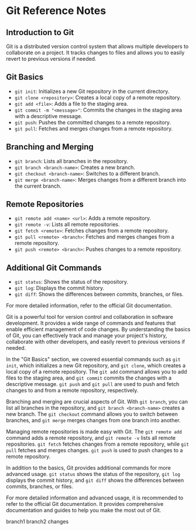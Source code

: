# Git Reference Notes

## Introduction to Git

Git is a distributed version control system that allows multiple developers to collaborate on a project. It tracks changes to files and allows you to easily revert to previous versions if needed.

## Git Basics

- `git init`: Initializes a new Git repository in the current directory.
- `git clone <repository>`: Creates a local copy of a remote repository.
- `git add <file>`: Adds a file to the staging area.
- `git commit -m "<message>"`: Commits the changes in the staging area with a descriptive message.
- `git push`: Pushes the committed changes to a remote repository.
- `git pull`: Fetches and merges changes from a remote repository.

## Branching and Merging

- `git branch`: Lists all branches in the repository.
- `git branch <branch-name>`: Creates a new branch.
- `git checkout <branch-name>`: Switches to a different branch.
- `git merge <branch-name>`: Merges changes from a different branch into the current branch.

## Remote Repositories

- `git remote add <name> <url>`: Adds a remote repository.
- `git remote -v`: Lists all remote repositories.
- `git fetch <remote>`: Fetches changes from a remote repository.
- `git pull <remote> <branch>`: Fetches and merges changes from a remote repository.
- `git push <remote> <branch>`: Pushes changes to a remote repository.

## Additional Git Commands

- `git status`: Shows the status of the repository.
- `git log`: Displays the commit history.
- `git diff`: Shows the differences between commits, branches, or files.

For more detailed information, refer to the official Git documentation.

Git is a powerful tool for version control and collaboration in software development. It provides a wide range of commands and features that enable efficient management of code changes. By understanding the basics of Git, you can effectively track and manage your project's history, collaborate with other developers, and easily revert to previous versions if needed.

In the "Git Basics" section, we covered essential commands such as `git init`, which initializes a new Git repository, and `git clone`, which creates a local copy of a remote repository. The `git add` command allows you to add files to the staging area, and `git commit` commits the changes with a descriptive message. `git push` and `git pull` are used to push and fetch changes to and from a remote repository, respectively.

Branching and merging are crucial aspects of Git. With `git branch`, you can list all branches in the repository, and `git branch <branch-name>` creates a new branch. The `git checkout` command allows you to switch between branches, and `git merge` merges changes from one branch into another.

Managing remote repositories is made easy with Git. The `git remote add` command adds a remote repository, and `git remote -v` lists all remote repositories. `git fetch` fetches changes from a remote repository, while `git pull` fetches and merges changes. `git push` is used to push changes to a remote repository.

In addition to the basics, Git provides additional commands for more advanced usage. `git status` shows the status of the repository, `git log` displays the commit history, and `git diff` shows the differences between commits, branches, or files.

For more detailed information and advanced usage, it is recommended to refer to the official Git documentation. It provides comprehensive documentation and guides to help you make the most out of Git.

branch1
branch2 changes